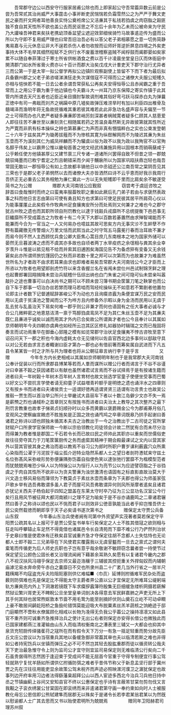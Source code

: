 <!-- { "loadSidebar": true } -->
　　吾常郡守边公以西安守行服家居甫公除也而上即家起公守吾常葢异数云前是公尝为吾常贰其治尚威严大事霆击小事斧断吏民惴惴若负霜雪然公之为严严于舞文吏民之豪而扞文网者耳他善良实恃公奠袵席公又洁亷其于私钱若驺虞之肉窃脂之榖匪独不食自其天性所不欲也盖公去而民讴思之不忘后十余年为乙未而公被命来为守民乃大讙噪吾神君来矣扶老携幼顶香盆望尘遮迎效郭细侯骑竹马故事逺迩传为盛而公所以为守即不复用威严理也曰常吾旧治吾必有以答父老子弟相慕愿之意一切务简静夷易嘉与元元休息讼非大不逞若杀伤人者勿收按而讼师奸胥逆折屏息四境之外矣吏事持大体不毛举其细然程赋不乏供行水不废蓄泄稽察盗贼不闻桴鼓而阖郡晏如矣家累不以随自奉菲薄过于寒士所省供帐酒食之费以百千计凌晨坐堂皇日仄而休衙庭中閴清郡门如水所省膏火费亦以十百计而郡大治矣戊戌大计羣吏天下郡守治行尤异者三而公第一于是太宰一拟公督学再拟公边镇阶观察副使上皆留不下而下者为最后拟兵备霸州郡之父老子弟咨嗟涕洟狂走失次谋借寇不可得而公之诸僚大夫服公矩矱久亦相与悒怏若不能一日去公者余谓吾常获私公再矣夫安得恒辱公且赤闻霸之重于吾常而上之用公于霸为重于他边镇也今夫霸斗大一州耳乃京东保障之寄实作镇于此其管内所谓去天尺五者也近臣近亲目摄肘掣故调剂难其俗好弯弓跃马探赤白丸为弹曩正徳中有司一弗戢而刘齐之祸躏中原几墟矣故弹压难涝旱时有加以利臣四出椎骨及髓竭泽而渔明年将无鱼故抚循难其重若彼其难若此此非急功名盛声容与夫偏至一节之士可得而办也凡吏严者疑多亷亷即苦峭厉刻深甚者祸贼寛者疑多仁顾其人慈恵爱人即往往苦不亷世至以亷刻贪仁相随属若药之苦温良毒然斯无异故彼第就其性所近为严寛而非夙有标本操纵之辨也第慕亷仁为声而非真有悃愊粹白之实也公束发登朝二十六年于兹矣其严为锄莠拔薤而不为惨核其寛为纵辔解网而不为陵迟其亷为朱丝玉壶而不为溪刻其仁为威凤祥麟而不为驩虞以俗为政不以我为政以我殉官不以官殉名醇乎伟矣上以霸畀公惟以畿甸首善之地文经武纬兼施异用以固根本而销萌蘖咸于公乎赖任使方他镇甚厚公又建节禀三尺专诸一道诸所兴罢得自致不但昔之领一郡兢兢驭绳墨而已敉宁耆定之烈且朝错采而夕闻于黼扆所以为国家巩瓯扶鼎岂轻也哉吾常固无敢以一郡恒辱公有如上念故都丰镐他日以中丞钺还公江南吾常之棠阴吾见其三荣也于是郡父老子弟惘然以去而诸僚大夫亦皆洒然曰诗不云乎恵而好我示我周行吾侪正无必重去公其务相勉为亷仁奠此一方以无失矩矱即千里而比肩矣余不敏遂受简书之为公赠
　　
　　赠郡大夫河南钱公应觐叙
　　
　　窃尝考于虞廷咨牧之辞首曰食哉惟时而终之曰蛮夷率服葢牧职之重如此厥后孔门弟子若由与求褎然表政事之科而他日言志由第曰可使有勇且知方也求第曰可使足民彼其居平所肩荷心仪以为能事厪厪止此矣假令作牧典州足食攘夷安所分而处焉则又何兼才之难也今之郡守犹古州牧之遗也而其职所领自刑罚教化以逮于钱榖兵戎靡所不总统提衡下邑邑事无巨纎靡所不受成葢古之为牧者十有二今天下大郡以百数若碁置然由求殚智竭能而不能兼而今合为一官当之一人又何易办也噫兹其故可思矣方内无事灾沴不生衅孽不作野有葢藏徼无传警烟火万里文恬而武熙当此之时守驾五马露冕行春而治耳故不兼才而易今则不然人主西顾忧兵食公卿大臣焦心蒿目庶几东南根本之地为国家外储可以晏然无旦暮波涛之虑而不虞其亦多故也自顷者两丁水旱疫疠之余氓相与粪其余业幸岁羡升斗惟是以抵见租不给而并索其旧逋困矣海国见告不为备虑猝有变备又无余钱窘矣此亦所谓师旅饥馑因仍之秋而非若数十里之邦可以次第而为也故兼才为难虽然世所名为才者政不由求若耳果由求也即难者易矣吾常郡大夫河南钱公今之才臣而上所咨以为牧者也用望郎剖虎竹符以来含香握兰名在省闱未尝仕州邑试制锦烹鲜之理也起曹郎署回翔揖降未尝治兵赋稽什伍综出纳也白门朱雀之间可隐可仙未尝亲叫嚣敲扑之途也曹事可以白决尚书之期可以不顾未尝习簿书期会筐箧刀笔之鞅掌也而公自下车于郡事一切治办丝若棼而理马若啮而驾经纶操纵无不如意若不繁剧者他置勿论即主计者数下记督逋赋辞甚峻公不为动也方且询瘼咨蠧为条便宜谋万民之安而民用以无虞于贫潢池之警闻而公不为哗方且内修备外示暇以身为金汤而民用以无虞于乱去贫与乱虽治天下易矣何难一郡乎则公非兼才而何也语固有之任大事者必诚与才合公几微粹密之地恵慈洁清一禀于笃醇驺虞鸾凤不足为其仁朱丝玉壶不足为其亷夫既仁且亷进乎诚矣以诚而用其才外内已合矣故公所谓眞才者也公今且奉计以其属如京师朝明年今夫四朝亦虞典也如经所云岂其区区修礼如器协时辑瑞之文而已哉固将奏言而试功焉重华在御垂心郅隆之模有如览常郡守治状足食攘夷不悖古咨牧至意下诏召问天下一郡之积也今海内虚耗太仓无见储何以佐县官西北边多事何以郄敌守具以对公无若由求言志者輙谢曰臣才第办一郡也必有借前箸而筹矣属自武进而下凡五县令某某皆一时之才所与共为理者也将从公朝征皋言纳行李于是乎言
　　
　　又赠
　　
　　今年冬方内长吏相戒以其属如京师朝明年制也于是我常郡大夫河南钱公奉计促装以行而所隶郡县博某等若而人羣而谋所以赠公行者而谒言于不谷不谷谨对曰幸甚不榖之获因诸君以有献也虽然诸君试言焉而不谷试择焉于是有按诸生籍而进者曰夫一年树榖十年树木百年树人言育材也故文翁选学官童子使便坐受事而巴蜀以好文公不尝抗言学使者请无抑童子试益増青衿额乎是明徳之遗也诵泮水之四章则又有按乡书而进者曰夫诸侯贡士一适谓好徳再适谓贤贤三适谓有功言贵士也故吴公推毂一贾生而以首治举公所兴士举畿试大县丽车下者以十数江岛僻少文亦不失一焉是薪槱之烈也诵棫朴之首章则又有按旌书而进者曰夫治太上教导之其次整齐之最下刑罚言教重也故孝子悌弟贞妇顺孙时以众多而黄霸以褒爵赐金公今为郡甫朞月俗几变观风之使察幽宣媺虑不胜旌矣是正国之效也诵鸤鸠之卒章词既皋乃拱手起谢曰善诸君之称诗以颂也顾独未循其本夫古之治教出于一今之治教出于二古司徒之官所掌财赋户口所隶学官保师故一今断以宗伯领教化司徒领会计故二然犹有合而未尽分治而得兼为教者惟是郡国二千石若令长而已故曰民之师帅此其职亦以重矣而世儒俗吏故往往旁夺其力于刀笔筐箧厨传之务而虗縻其精神于期会殿最课试之文内以营其家外以营其官彼其身之弗治而曷以教焉不谷习公为郎时所职户曹岁课利薮蠧穴众所熏心染指而公濯于污泥拔于缁尘孤介迥特业隐然系都人士之望日者剖符慿轼来守兹土名位弥髙风采弥峻形势弥便廉隅弥饬葢自指使色笑以逮张弛行罢靡不为楷模型范者而犹兢兢焉唯恐少纵人以为特操公以为恒行人以为亮节公以为应迹譬窃脂之于谷驺虞之于肉自其性所不欲非以为贪夫警亷为浊世激清也语固有之标直影直故治莫大于兴文造士移风易俗而簿领为下教莫贞于素丝氷壶而条章为下夫郡也得公为师虽家弦戸歌乡举有选吾弗敢谓多虽人君子而屋可风吾弗敢谓异何则风所渐摩者逺矣且诸君亦犹记关西夫子杨伯起乎四知之盟盖在东莱太守时卒乃征为三公显功名汉室公今行矣行且用风节被征拜大都河南颍川之理不足为喻矣于是不谷亦诵鹿鸣之二章诸君辗然曰善子之称诗以颂也民以不恌而君子以则效非公徳音孰能当此者乎抑岂惟吾侪士民公奕然载徳而朝即享于天子必矣请书遂次第书之
　　
　　赠保定太守贾公兵备山东叙
　　
　　今年春山东治兵使者阙有司第中外资望声实茂著者莫若保定守平阳贾公疏其名以上报可于是贾公受玺书单车行矣保定之人士不胜其借冦之欲则相与狂走叫呼攀辕止车足然不得竟借也诸属邑令长自清苑而下靡不难公行乃俨然列治状于史皋曰惟是使君休有迁秩矣县官诚重齐急才夺保定往胡不念都人士失怙恃也无论都人士即不榖二三兄弟辱在下风使君实覆露我以无虞諐盭而一旦去之禀式之谓何夫槖笔而传循吏为后人师史氏职也子岂有意乎哉余敬谢不敏顾窃念曩者尝一持使节过保定望见公颜色公固长者又治理流闻阙下藉甚余耳熟久矣愿有以复诸君今畿内之郡八不视汉扶风冯翊乎保定去京师又最迩浩穰于三辅彼其控扼重关外捍匈奴而内辅朝庙滹沱易水奔命旁午赤白之嚢靡日不交也所隶州县二十广袤几当外行省之一居半尺籍羠羯不均寇盗充斥夫险阻阨塞则供亿难幅■〈巾员〉延博则拊循难军民杂处而盗薮则防弭难也先是保定比不得能太守主爵者畀公直以公才宜保定无所难耳公禔躬端轨方亷爽亮内外上下洞澈若镜既下车求瘼摉蠧簿符殷集无巨细缓急缕析网摄若窽解然狱讼繁兴胥吏无不睥睨公旦坐堂皇单词剖决各得意去军民鲜嘉肺之声吏无所上下其手何其辩也居常煦妪敦本节啬不用毛鸷为能至剖摘奸伏则山奠石立屹不可动卓瞷上豪不敢居间齮龁阳桥之鱼扱纶错饵莫能迎吸大布脱粟素丝羔羊蔬核之饷絶迹于邸门庭皭然不啻秋水僚属顾化相戒以长物为凂得无负我公乎葢公之操持凛凛又如此县官不重齐则可诚重齐急推择治兵之使计无出公右者则保定亦安得长借公也微独此而已国家建都燕江淮灌输由山东入而临清权衡南北之漕表里三辅又一大都会也抑其中泉货充牣厨传绎骚萑苻之冦所在而有假令天下万分一有急一揺足轻重而势分故先臣丘文庄公尝议以为当宿重兵其地以备缓急御非常葢其审也夫以临清若斯之难也非得如公者持宪饬兵以坐镇而弹压之必不可不然岂其轻去股肱重郡而徒以循资转公哉夫天下吏治最急惟守令上则为监司公才宜守则宜监司易保定则无难临清公行矣向二千石虽贵倨得所志然困于逢迎束于受成间不能无屈首今官重于守得专制便宜行事公驾轻就熟宁复忧羊肠如所谓供亿拊循防弭之难者乎昔伟节称父于新息孟坚行部于冀州贾之先在汉往往用能吏显余故策公驾未税齐而声迹必照映漯河濮卫之濵犹保定也故事列边开府率用习边者法得繇藩臬超拜公山以西人宦迹多西北今治兵习兵他日持中丞之节镇幽蓟上谷间又安知县官不终以公惠保定也乎诗有言蔽芾甘棠勿剪勿伐又言我觏之子衮衣绣裳公甘棠固在即衮绣而来非逺诸君第守画一奉约束如向时人士被服教化毋忘公恩信即公熊轼建隼而居郡无以殊矣于是诸令长若李君某翁君某以为然旣以慰谕都人士广其去思而又书以贻使君明所为兢兢焉
　　
　　赠同年卫阳赫君司理苏州叙
　　
